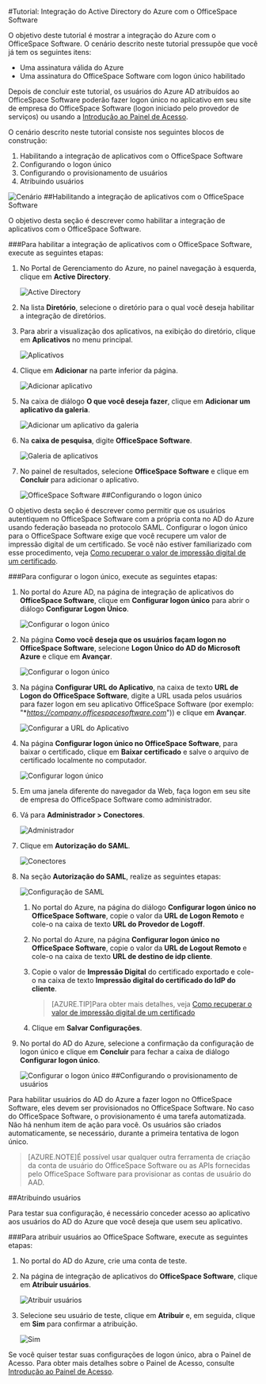 <properties 
    pageTitle="Tutorial: Integração do Active Directory do Azure com o OfficeSpace Software | Microsoft Azure" 
    description="Saiba como usar o OfficeSpace Software com o Active Directory do Azure para habilitar o logon único, provisionamento automatizado e muito mais!" 
    services="active-directory" 
    authors="jeevansd"  
    documentationCenter="na" 
    manager="stevenpo"/>
<tags 
    ms.service="active-directory" 
    ms.devlang="na" 
    ms.topic="article" 
    ms.tgt_pltfrm="na" 
    ms.workload="identity" 
    ms.date="01/14/2016" 
    ms.author="jeedes" />

#Tutorial: Integração do Active Directory do Azure com o OfficeSpace Software
  
O objetivo deste tutorial é mostrar a integração do Azure com o OfficeSpace Software. O cenário descrito neste tutorial pressupõe que você já tem os seguintes itens:

-   Uma assinatura válida do Azure
-   Uma assinatura do OfficeSpace Software com logon único habilitado
  
Depois de concluir este tutorial, os usuários do Azure AD atribuídos ao OfficeSpace Software poderão fazer logon único no aplicativo em seu site de empresa do OfficeSpace Software (logon iniciado pelo provedor de serviços) ou usando a [Introdução ao Painel de Acesso](active-directory-saas-access-panel-introduction.md).
  
O cenário descrito neste tutorial consiste nos seguintes blocos de construção:

1.  Habilitando a integração de aplicativos com o OfficeSpace Software
2.  Configurando o logon único
3.  Configurando o provisionamento de usuários
4.  Atribuindo usuários

![Cenário](./media/active-directory-saas-officespace-software-tutorial/IC777764.png "Cenário")
##Habilitando a integração de aplicativos com o OfficeSpace Software
  
O objetivo desta seção é descrever como habilitar a integração de aplicativos com o OfficeSpace Software.

###Para habilitar a integração de aplicativos com o OfficeSpace Software, execute as seguintes etapas:

1.  No Portal de Gerenciamento do Azure, no painel navegação à esquerda, clique em **Active Directory**.

    ![Active Directory](./media/active-directory-saas-officespace-software-tutorial/IC700993.png "Active Directory")

2.  Na lista **Diretório**, selecione o diretório para o qual você deseja habilitar a integração de diretórios.

3.  Para abrir a visualização dos aplicativos, na exibição do diretório, clique em **Aplicativos** no menu principal.

    ![Aplicativos](./media/active-directory-saas-officespace-software-tutorial/IC700994.png "Aplicativos")

4.  Clique em **Adicionar** na parte inferior da página.

    ![Adicionar aplicativo](./media/active-directory-saas-officespace-software-tutorial/IC749321.png "Adicionar aplicativo")

5.  Na caixa de diálogo **O que você deseja fazer**, clique em **Adicionar um aplicativo da galeria**.

    ![Adicionar um aplicativo da galeria](./media/active-directory-saas-officespace-software-tutorial/IC749322.png "Adicionar um aplicativo da galeria")

6.  Na **caixa de pesquisa**, digite **OfficeSpace Software**.

    ![Galeria de aplicativos](./media/active-directory-saas-officespace-software-tutorial/IC777765.png "Galeria de aplicativos")

7.  No painel de resultados, selecione **OfficeSpace Software** e clique em **Concluir** para adicionar o aplicativo.

    ![OfficeSpace Software](./media/active-directory-saas-officespace-software-tutorial/IC781007.png "OfficeSpace Software")
##Configurando o logon único
  
O objetivo desta seção é descrever como permitir que os usuários autentiquem no OfficeSpace Software com a própria conta no AD do Azure usando federação baseada no protocolo SAML. Configurar o logon único para o OfficeSpace Software exige que você recupere um valor de impressão digital de um certificado. Se você não estiver familiarizado com esse procedimento, veja [Como recuperar o valor de impressão digital de um certificado](http://youtu.be/YKQF266SAxI).

###Para configurar o logon único, execute as seguintes etapas:

1.  No portal do Azure AD, na página de integração de aplicativos do **OfficeSpace Software**, clique em **Configurar logon único** para abrir o diálogo **Configurar Logon Único**.

    ![Configurar o logon único](./media/active-directory-saas-officespace-software-tutorial/IC777766.png "Configurar o logon único")

2.  Na página **Como você deseja que os usuários façam logon no OfficeSpace Software**, selecione **Logon Único do AD do Microsoft Azure** e clique em **Avançar**.

    ![Configurar o logon único](./media/active-directory-saas-officespace-software-tutorial/IC777767.png "Configurar logon único")

3.  Na página **Configurar URL do Aplicativo**, na caixa de texto **URL de Logon do OfficeSpace Software**, digite a URL usada pelos usuários para fazer logon em seu aplicativo OfficeSpace Software (por exemplo: "**https://company.officespacesoftware.com*")) e clique em **Avançar**.

    ![Configurar a URL do Aplicativo](./media/active-directory-saas-officespace-software-tutorial/IC775556.png "Configurar a URL do Aplicativo
")

4.  Na página **Configurar logon único no OfficeSpace Software**, para baixar o certificado, clique em **Baixar certificado** e salve o arquivo de certificado localmente no computador.

    ![Configurar logon único](./media/active-directory-saas-officespace-software-tutorial/IC793769.png "Configurar o logon único")

5.  Em uma janela diferente do navegador da Web, faça logon em seu site de empresa do OfficeSpace Software como administrador.

6.  Vá para **Administrador > Conectores**.

    ![Administrador](./media/active-directory-saas-officespace-software-tutorial/IC777769.png "Administrador")

7.  Clique em **Autorização do SAML**.

    ![Conectores](./media/active-directory-saas-officespace-software-tutorial/IC777770.png "Conectores")

8.  Na seção **Autorização do SAML**, realize as seguintes etapas:

    ![Configuração de SAML](./media/active-directory-saas-officespace-software-tutorial/IC777771.png "Configuração de SAML")

    1.  No portal do Azure, na página do diálogo **Configurar logon único no OfficeSpace Software**, copie o valor da **URL de Logon Remoto** e cole-o na caixa de texto **URL do Provedor de Logoff**.
    2.  No portal do Azure, na página **Configurar logon único no OfficeSpace Software**, copie o valor da **URL de Logout Remoto** e cole-o na caixa de texto **URL de destino de idp cliente**.
    3.  Copie o valor de **Impressão Digital** do certificado exportado e cole-o na caixa de texto **Impressão digital do certificado do IdP do cliente**.  

        >[AZURE.TIP]Para obter mais detalhes, veja [Como recuperar o valor de impressão digital de um certificado](http://youtu.be/YKQF266SAxI)

    4.  Clique em **Salvar Configurações**.

9.  No portal do AD do Azure, selecione a confirmação da configuração de logon único e clique em **Concluir** para fechar a caixa de diálogo **Configurar logon único**.

    ![Configurar o logon único](./media/active-directory-saas-officespace-software-tutorial/IC777772.png "Configurar o logon único")
##Configurando o provisionamento de usuários
  
Para habilitar usuários do AD do Azure a fazer logon no OfficeSpace Software, eles devem ser provisionados no OfficeSpace Software. No caso do OfficeSpace Software, o provisionamento é uma tarefa automatizada. Não há nenhum item de ação para você. Os usuários são criados automaticamente, se necessário, durante a primeira tentativa de logon único.

>[AZURE.NOTE]É possível usar qualquer outra ferramenta de criação da conta de usuário do OfficeSpace Software ou as APIs fornecidas pelo OfficeSpace Software para provisionar as contas de usuário do AAD.

##Atribuindo usuários
  
Para testar sua configuração, é necessário conceder acesso ao aplicativo aos usuários do AD do Azure que você deseja que usem seu aplicativo.

###Para atribuir usuários ao OfficeSpace Software, execute as seguintes etapas:

1.  No portal do AD do Azure, crie uma conta de teste.

2.  Na página de integração de aplicativos do **OfficeSpace Software**, clique em **Atribuir usuários**.

    ![Atribuir usuários](./media/active-directory-saas-officespace-software-tutorial/IC777773.png "Atribuir usuários")

3.  Selecione seu usuário de teste, clique em **Atribuir** e, em seguida, clique em **Sim** para confirmar a atribuição.

    ![Sim](./media/active-directory-saas-officespace-software-tutorial/IC767830.png "Sim")
  
Se você quiser testar suas configurações de logon único, abra o Painel de Acesso. Para obter mais detalhes sobre o Painel de Acesso, consulte [Introdução ao Painel de Acesso](active-directory-saas-access-panel-introduction.md).

<!---HONumber=AcomDC_0121_2016-->